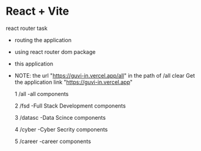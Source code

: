 # React + Vite
react router task
* routing the application
* using react router dom package
* this application

* NOTE: the url "https://guvi-in.vercel.app/all" in the path of /all clear Get the application link  "https://guvi-in.vercel.app"


   1  /all -all components

  
   2  /fsd -Full Stack Development components

  
   3  /datasc -Data Scince components

  
   4  /cyber -Cyber Secrity components

  
   5  /career -career components

 
